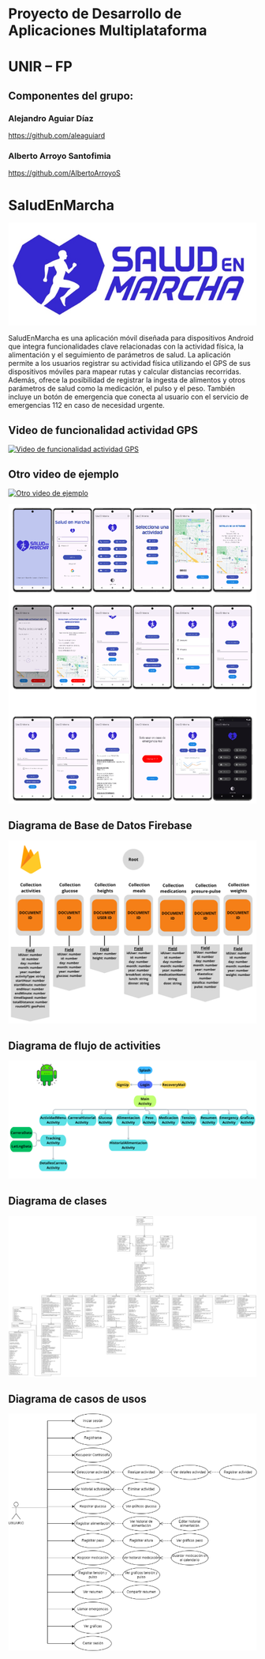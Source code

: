 # Proyecto de Desarrollo de Aplicaciones Multiplataforma 

# UNIR – FP

## Componentes del grupo:

### Alejandro Aguiar Díaz
https://github.com/aleaguiard

### Alberto Arroyo Santofimia
https://github.com/AlbertoArroyoS


# SaludEnMarcha 

![Imagen](img/logo2.png)


SaludEnMarcha es una aplicación móvil diseñada para dispositivos Android que integra funcionalidades clave relacionadas con la actividad física, la alimentación y el seguimiento de parámetros de salud. 
La aplicación permite a los usuarios registrar su actividad física utilizando el GPS de sus dispositivos móviles para mapear rutas y calcular distancias recorridas. 
Además, ofrece la posibilidad de registrar la ingesta de alimentos y otros parámetros de salud como la medicación, el pulso y el peso. 
También incluye un botón de emergencia que conecta al usuario con el servicio de emergencias 112 en caso de necesidad urgente.

## Video de funcionalidad actividad GPS

[![Video de funcionalidad actividad GPS](https://img.youtube.com/vi/I4r7qviXQro/0.jpg)](https://youtu.be/I4r7qviXQro)

## Otro video de ejemplo

[![Otro video de ejemplo](https://img.youtube.com/vi/s4cBCk83yH0/0.jpg)](https://youtu.be/s4cBCk83yH0)


![Imagen](img/mock.png)



## Diagrama de Base de Datos Firebase

![Imagen](img/Firebase.png)


## Diagrama de flujo de activities

![Imagen](img/DiagramaActivities.png)

## Diagrama de clases 

![Imagen](img/DiagramaClases.png)

## Diagrama de casos de usos

![Imagen](img/DiagramaUso.png)




